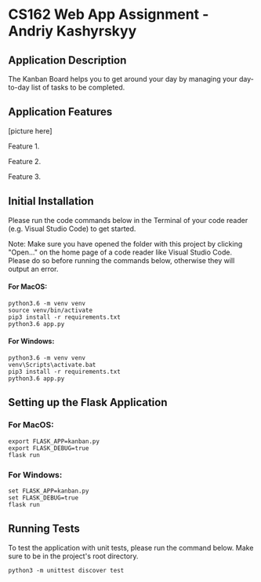 # CS162 Web App Assignment - Andriy Kashyrskyy

## Application Description

The Kanban Board helps you to get around your day by managing your day-to-day list of tasks to be completed. 

## Application Features

[picture here]

Feature 1.

Feature 2.

Feature 3.

## Initial Installation
Please run the code commands below in the Terminal of your code reader (e.g. Visual Studio Code) to get started. 

Note: Make sure you have opened the folder with this project by clicking "Open..." on the home page of a code reader like Visual Studio Code. Please do so before running the commands below, otherwise they will output an error.

#### For MacOS:
```
python3.6 -m venv venv
source venv/bin/activate
pip3 install -r requirements.txt
python3.6 app.py
```

#### For Windows:
```
python3.6 -m venv venv
venv\Scripts\activate.bat
pip3 install -r requirements.txt
python3.6 app.py
```

## Setting up the Flask Application

### For MacOS:
```
export FLASK_APP=kanban.py
export FLASK_DEBUG=true
flask run
```
### For Windows:
```
set FLASK_APP=kanban.py
set FLASK_DEBUG=true
flask run
```

## Running Tests
To test the application with unit tests, please run the command below. Make sure to be in the project's root directory.

```
python3 -m unittest discover test
```

